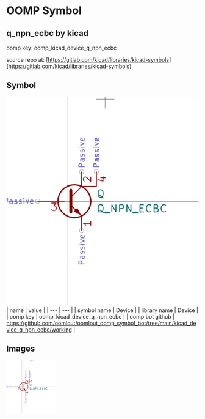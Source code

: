 # OOMP Symbol  
## q_npn_ecbc  by kicad  
  
oomp key: oomp_kicad_device_q_npn_ecbc  
  
source repo at: [https://gitlab.com/kicad/libraries/kicad-symbols](https://gitlab.com/kicad/libraries/kicad-symbols)  
## Symbol  
  
[![working.png](working_600.png)](working.png)  
| name | value | 
| --- | --- | 
| symbol name | Device | 
| library name | Device | 
| oomp key | oomp_kicad_device_q_npn_ecbc | 
| oomp bot github | https://github.com/oomlout/oomlout_oomp_symbol_bot/tree/main/kicad_device_q_npn_ecbc/working | 
## Images  
  
[![working.png](working_140.png)](working.png)  

